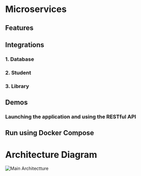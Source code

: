 # Microservices

## Features

## Integrations
### 1. Database

### 2. Student

### 3. Library

## Demos
### Launching the application and using the RESTful API

## Run using Docker Compose


# Architecture Diagram


![Main Architectture](https://user-images.githubusercontent.com/62277795/170028168-fda2c269-ea7a-4e0e-be64-530b731dbf24.jpg)
